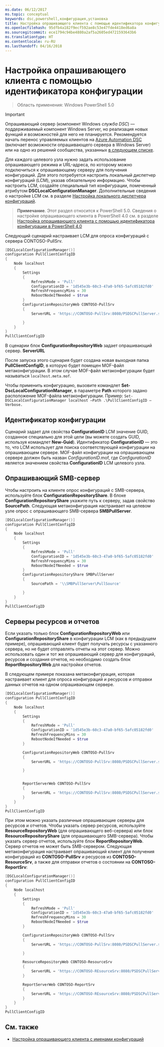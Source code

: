 ```yaml
---
ms.date: 06/12/2017
ms.topic: conceptual
keywords: dsc,powershell,конфигурация,установка
title: Настройка опрашивающего клиента с помощью идентификатора конфигурации
ms.openlocfilehash: 95dfb4a182f9ecf592ae8c53e47fde4418ed6a8a
ms.sourcegitcommit: ece1794c94be4880a2af5a2605ed4721593643b6
ms.translationtype: HT
ms.contentlocale: ru-RU
ms.lasthandoff: 04/16/2018
---
```

# <a name="setting-up-a-pull-client-using-configuration-id"></a>Настройка опрашивающего клиента с помощью идентификатора конфигурации

> Область применения: Windows PowerShell 5.0

> [!IMPORTANT]
> Опрашивающий сервер (компонент Windows *служба DSC*) — поддерживаемый компонент Windows Server, но реализация новых функций и возможностей для него не планируется. Рекомендуется начать перенос управляемых клиентов на [Azure Automation DSC](/azure/automation/automation-dsc-getting-started) (включает возможности опрашивающего сервера в Windows Server) или на одно из решений сообщества, указанных [в следующем списке](pullserver.md#community-solutions-for-pull-service).

Для каждого целевого узла нужно задать использование опрашивающего режима и URL-адреса, по которому можно подключиться к опрашивающему серверу для получения конфигураций. Для этого потребуется настроить локальный диспетчер конфигураций (LCM), указав обязательную информацию. Чтобы настроить LCM, создайте специальный тип конфигурации, помеченный атрибутом **DSCLocalConfigurationManager**. Дополнительные сведения о настройке LCM см. в разделе [Настройка локального диспетчера конфигураций](metaConfig.md).

> **Примечание**. Этот раздел относится к PowerShell 5.0. Сведения о настройке опрашивающего клиента в PowerShell 4.0 см. в разделе [Настройка опрашивающего клиента с помощью идентификатора конфигурации в PowerShell 4.0](pullClientConfigID4.md)

Следующий сценарий настраивает LCM для опроса конфигураций с сервера CONTOSO-PullSrv.

```powershell
[DSCLocalConfigurationManager()]
configuration PullClientConfigID
{
    Node localhost
    {
        Settings
        {
            RefreshMode = 'Pull'
            ConfigurationID = '1d545e3b-60c3-47a0-bf65-5afc05182fd0'
            RefreshFrequencyMins = 30
            RebootNodeIfNeeded = $true
        }
        ConfigurationRepositoryWeb CONTOSO-PullSrv
        {
            ServerURL = 'https://CONTOSO-PullSrv:8080/PSDSCPullServer.svc'

        }
    }
}
PullClientConfigID
```

В сценарии блок **ConfigurationRepositoryWeb** задает опрашивающий сервер. **ServerURL**

После запуска этого сценария будет создана новая выходная папка **PullClientConfigID**, в которую будет помещен MOF-файл метаконфигурации. В этом случае MOF-файл метаконфигурации будет называться `localhost.meta.mof`.

Чтобы применить конфигурацию, вызовите командлет **Set-DscLocalConfigurationManager**, в параметре **Path** которого задано расположение MOF-файла метаконфигурации. Пример: `Set-DSCLocalConfigurationManager localhost –Path .\PullClientConfigID –Verbose.`

## <a name="configuration-id"></a>Идентификатор конфигурации

Сценарий задает для свойства **ConfigurationID** LCM значение GUID, созданное специально для этой цели (вы можете создать GUID, используя командлет **New-Guid**). Идентификатор **ConfigurationID** — это то, что LCM использует для поиска соответствующей конфигурации на опрашивающем сервере. MOF-файл конфигурации на опрашивающем сервере должен быть назван _ConfigurationID_.mof, где _ConfigurationID_ является значением свойства **ConfigurationID** LCM целевого узла.

## <a name="smb-pull-server"></a>Опрашивающий SMB-сервер

Чтобы настроить на клиенте опрос конфигураций с SMB-сервера, используйте блок **ConfigurationRepositoryShare**. В блоке **ConfigurationRepositoryShare** укажите путь к серверу, задав свойство **SourcePath**. Следующая метаконфигурация настраивает на целевом узле опрос с опрашивающего SMB-сервера **SMBPullServer**.

```powershell
[DSCLocalConfigurationManager()]
configuration PullClientConfigID
{
    Node localhost
    {
        Settings
        {
            RefreshMode = 'Pull'
            ConfigurationID = '1d545e3b-60c3-47a0-bf65-5afc05182fd0'
            RefreshFrequencyMins = 30
            RebootNodeIfNeeded = $true
        }
        ConfigurationRepositoryShare SMBPullServer
        {
            SourcePath = '\\SMBPullServer\PullSource'

        }
    }
}
PullClientConfigID
```

## <a name="resource-and-report-servers"></a>Серверы ресурсов и отчетов

Если указать только блок **ConfigurationRepositoryWeb** или **ConfigurationRepositoryShare** в конфигурации LCM (как в предыдущем примере), опрашивающий клиент будет получать ресурсы с указанного сервера, но не будет отправлять отчеты на этот сервер. Можно использовать один и тот же опрашивающий сервер для конфигураций, ресурсов и создания отчетов, но необходимо создать блок **ReportRepositoryWeb** для настройки отчетов.

В следующем примере показана метаконфигурация, которая настраивает клиент для опроса конфигураций и ресурсов и отправки данных отчетов на одном опрашивающем сервере.

```powershell
[DSCLocalConfigurationManager()]
configuration PullClientConfigID
{
    Node localhost
    {
        Settings
        {
            RefreshMode = 'Pull'
            ConfigurationID = '1d545e3b-60c3-47a0-bf65-5afc05182fd0'
            RefreshFrequencyMins = 30
            RebootNodeIfNeeded = $true
        }

        ConfigurationRepositoryWeb CONTOSO-PullSrv
        {
            ServerURL = 'https://CONTOSO-PullSrv:8080/PSDSCPullServer.svc'

        }


        ReportServerWeb CONTOSO-PullSrv
        {
            ServerURL = 'https://CONTOSO-PullSrv:8080/PSDSCPullServer.svc'
        }
    }
}
PullClientConfigID
```

При этом можно указать различные опрашивающие серверы для ресурсов и отчетов. Чтобы указать сервер ресурсов, используйте **ResourceRepositoryWeb** (для опрашивающего веб-сервера) или блок **ResourceRepositoryShare** (для опрашивающего SMB-сервера).
Чтобы указать сервер отчетов, используйте блок **ReportRepositoryWeb**. Сервер отчетов не может быть SMB-сервером.
Следующая метаконфигурация настраивает опрашивающий клиент для получения конфигураций из **CONTOSO-PullSrv** и ресурсов из **CONTOSO-ResourceSrv**, а также для отправки отчетов о состоянии на **CONTOSO-ReportSrv**:

```powershell
[DSCLocalConfigurationManager()]
configuration PullClientConfigID
{
    Node localhost
    {
        Settings
        {
            RefreshMode = 'Pull'
            ConfigurationID = '1d545e3b-60c3-47a0-bf65-5afc05182fd0'
            RefreshFrequencyMins = 30
            RebootNodeIfNeeded = $true
        }

        ConfigurationRepositoryWeb CONTOSO-PullSrv
        {
            ServerURL = 'https://CONTOSO-PullSrv:8080/PSDSCPullServer.svc'

        }

        ResourceRepositoryWeb CONTOSO-ResourceSrv
        {
            ServerURL = 'https://CONTOSO-REsourceSrv:8080/PSDSCPullServer.svc'
        }

        ReportServerWeb CONTOSO-ReportSrv
        {
            ServerURL = 'https://CONTOSO-REsourceSrv:8080/PSDSCPullServer.svc'
        }
    }
}
PullClientConfigID
```

## <a name="see-also"></a>См. также

* [Настройка опрашивающего клиента с именами конфигураций](pullClientConfigNames.md)